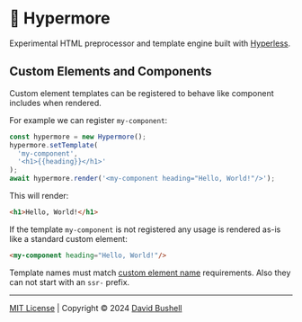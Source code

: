 # 🎃 Hypermore

Experimental HTML preprocessor and template engine built with [Hyperless](https://github.com/dbushell/hyperless).

## Custom Elements and Components

Custom element templates can be registered to behave like component includes when rendered.

For example we can register `my-component`:

```javascript
const hypermore = new Hypermore();
hypermore.setTemplate(
  'my-component',
  '<h1>{{heading}}</h1>'
);
await hypermore.render('<my-component heading="Hello, World!"/>');
```

This will render:

```html
<h1>Hello, World!</h1>
```

If the template `my-component` is not registered any usage is rendered as-is like a standard custom element:

```html
<my-component heading="Hello, World!"/>
```

Template names must match [custom element name](https://html.spec.whatwg.org/multipage/custom-elements.html#valid-custom-element-name) requirements. Also they can not start with an `ssr-` prefix.

* * *

[MIT License](/LICENSE) | Copyright © 2024 [David Bushell](https://dbushell.com)
